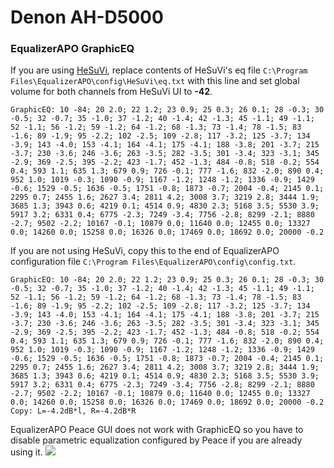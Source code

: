 # Denon AH-D5000
### EqualizerAPO GraphicEQ
If you are using [HeSuVi](https://sourceforge.net/projects/hesuvi/), replace contents of HeSuVi's eq file `C:\Program Files\EqualizerAPO\config\HeSuVi\eq.txt` with this line and set global volume for both channels from HeSuVi UI to **-42**.
```
GraphicEQ: 10 -84; 20 2.0; 22 1.2; 23 0.9; 25 0.3; 26 0.1; 28 -0.3; 30 -0.5; 32 -0.7; 35 -1.0; 37 -1.2; 40 -1.4; 42 -1.3; 45 -1.1; 49 -1.1; 52 -1.1; 56 -1.2; 59 -1.2; 64 -1.2; 68 -1.3; 73 -1.4; 78 -1.5; 83 -1.6; 89 -1.9; 95 -2.2; 102 -2.5; 109 -2.8; 117 -3.2; 125 -3.7; 134 -3.9; 143 -4.0; 153 -4.1; 164 -4.1; 175 -4.1; 188 -3.8; 201 -3.7; 215 -3.7; 230 -3.6; 246 -3.6; 263 -3.5; 282 -3.5; 301 -3.4; 323 -3.1; 345 -2.9; 369 -2.5; 395 -2.2; 423 -1.7; 452 -1.3; 484 -0.8; 518 -0.2; 554 0.4; 593 1.1; 635 1.3; 679 0.9; 726 -0.1; 777 -1.6; 832 -2.0; 890 0.4; 952 1.0; 1019 -0.3; 1090 -0.9; 1167 -1.2; 1248 -1.2; 1336 -0.9; 1429 -0.6; 1529 -0.5; 1636 -0.5; 1751 -0.8; 1873 -0.7; 2004 -0.4; 2145 0.1; 2295 0.7; 2455 1.6; 2627 3.4; 2811 4.2; 3008 3.7; 3219 2.8; 3444 1.9; 3685 1.3; 3943 0.6; 4219 0.1; 4514 0.9; 4830 2.3; 5168 3.5; 5530 3.9; 5917 3.2; 6331 0.4; 6775 -2.3; 7249 -3.4; 7756 -2.8; 8299 -2.1; 8880 -2.7; 9502 -2.2; 10167 -0.1; 10879 0.0; 11640 0.0; 12455 0.0; 13327 0.0; 14260 0.0; 15258 0.0; 16326 0.0; 17469 0.0; 18692 0.0; 20000 -0.2
```
If you are not using HeSuVi, copy this to the end of EqualizerAPO configuration file `C:\Program Files\EqualizerAPO\config\config.txt`.
```
GraphicEQ: 10 -84; 20 2.0; 22 1.2; 23 0.9; 25 0.3; 26 0.1; 28 -0.3; 30 -0.5; 32 -0.7; 35 -1.0; 37 -1.2; 40 -1.4; 42 -1.3; 45 -1.1; 49 -1.1; 52 -1.1; 56 -1.2; 59 -1.2; 64 -1.2; 68 -1.3; 73 -1.4; 78 -1.5; 83 -1.6; 89 -1.9; 95 -2.2; 102 -2.5; 109 -2.8; 117 -3.2; 125 -3.7; 134 -3.9; 143 -4.0; 153 -4.1; 164 -4.1; 175 -4.1; 188 -3.8; 201 -3.7; 215 -3.7; 230 -3.6; 246 -3.6; 263 -3.5; 282 -3.5; 301 -3.4; 323 -3.1; 345 -2.9; 369 -2.5; 395 -2.2; 423 -1.7; 452 -1.3; 484 -0.8; 518 -0.2; 554 0.4; 593 1.1; 635 1.3; 679 0.9; 726 -0.1; 777 -1.6; 832 -2.0; 890 0.4; 952 1.0; 1019 -0.3; 1090 -0.9; 1167 -1.2; 1248 -1.2; 1336 -0.9; 1429 -0.6; 1529 -0.5; 1636 -0.5; 1751 -0.8; 1873 -0.7; 2004 -0.4; 2145 0.1; 2295 0.7; 2455 1.6; 2627 3.4; 2811 4.2; 3008 3.7; 3219 2.8; 3444 1.9; 3685 1.3; 3943 0.6; 4219 0.1; 4514 0.9; 4830 2.3; 5168 3.5; 5530 3.9; 5917 3.2; 6331 0.4; 6775 -2.3; 7249 -3.4; 7756 -2.8; 8299 -2.1; 8880 -2.7; 9502 -2.2; 10167 -0.1; 10879 0.0; 11640 0.0; 12455 0.0; 13327 0.0; 14260 0.0; 15258 0.0; 16326 0.0; 17469 0.0; 18692 0.0; 20000 -0.2
Copy: L=-4.2dB*l, R=-4.2dB*R
```
EqualizerAPO Peace GUI does not work with GraphicEQ so you have to disable parametric equalization configured by Peace if you are already using it.
![](https://raw.githubusercontent.com/jaakkopasanen/AutoEq/master/results/Headphone.com/headphoncecom/onear/Denon%20AH-D5000/Denon%20AH-D5000.png)
